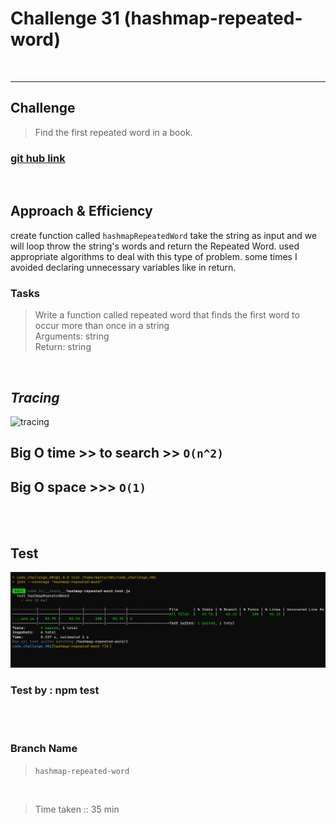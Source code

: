 # Challenge 31 (hashmap-repeated-word)

<br>
<hr>

## Challenge

> Find the first repeated word in a book.

### [git hub link](https://github.com/mr-atta/code_challenge_401/tree/main/code.31)

<br>

## Approach & Efficiency

create function called `hashmapRepeatedWord` take the string as input and we will loop throw the string's words and return the Repeated Word.
used appropriate algorithms to deal with this type of problem.
some times I avoided declaring unnecessary variables like in return.

### Tasks

> Write a function called repeated word that finds the first word to occur more than once in a string <br>
> Arguments: string <br>
> Return: string <br>

<br>

<!-- ## whitbord

![whitbord]() -->

<!-- ![pseudocode]() -->

## **_Tracing_**

![tracing]()

## **Big O time** >> to search >> `O(n^2)`

## **Big O space** >>> `O(1)`

<br>
<br>

## Test

![test](./img/Code-31-test.PNG)

### Test by : npm test

<br>
<br>

### Branch Name

> `hashmap-repeated-word`

<br>

> Time taken :: 35 min
